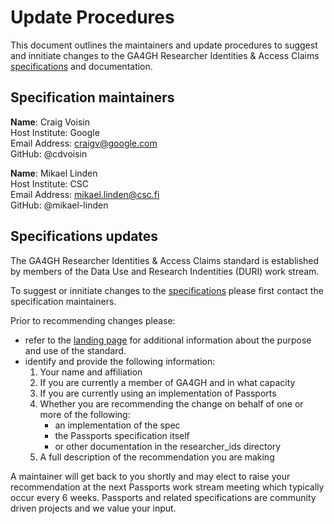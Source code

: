 # Update Procedures

This document outlines the maintainers and update procedures to suggest and innitiate changes to the GA4GH Researcher Identities & Access Claims [specifications](http://bit.ly/ga4gh-ri-v1) and documentation.

## Specification maintainers

**Name**: Craig Voisin  
    Host Institute: Google  
    Email Address: craigv@google.com  
    GitHub: @cdvoisin  

**Name**: Mikael Linden  
    Host Institute: CSC  
    Email Address: mikael.linden@csc.fi  
    GitHub: @mikael-linden 

## Specifications updates

The GA4GH Researcher Identities & Access Claims standard is established by members of the Data Use and Research Indentities (DURI) work stream. 

To suggest or innitiate changes to the [specifications](http://bit.ly/ga4gh-ri-v1) please first contact the specification maintainers.

Prior to recommending changes please:
  * refer to the [landing page](https://github.com/ga4gh-duri/ga4gh-duri.github.io/tree/master/researcher_ids) for additional information about the purpose and use of the standard.
  * identify and provide the following information:
      1. Your name and affiliation
      2. If you are currently a member of GA4GH and in what capacity
      3. If you are currently using an implementation of Passports
      4. Whether you are recommending the change on behalf of one or more of the following: 
          * an implementation of the spec  
          * the Passports specification itself  
          * or other documentation in the researcher_ids directory  
      5. A full description of the recommendation you are making
      
A maintainer will get back to you shortly and may elect to raise your recommendation at the next Passports work stream meeting which typically occur every 6 weeks. 
Passports and related specifications are community driven projects and we value your input.
